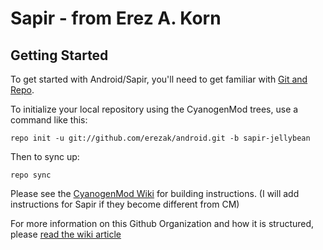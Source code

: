Sapir - from Erez A. Korn
===========

Getting Started
---------------

To get started with Android/Sapir, you'll need to get
familiar with [Git and Repo](http://source.android.com/download/using-repo).

To initialize your local repository using the CyanogenMod trees, use a command like this:

    repo init -u git://github.com/erezak/android.git -b sapir-jellybean

Then to sync up:

    repo sync

Please see the [CyanogenMod Wiki](http://wiki.cyanogenmod.com/) for building instructions. (I will add instructions for Sapir if they become different from CM)

For more information on this Github Organization and how it is structured, 
please [read the wiki article](http://wiki.cyanogenmod.com/index.php/Github_Organization)
